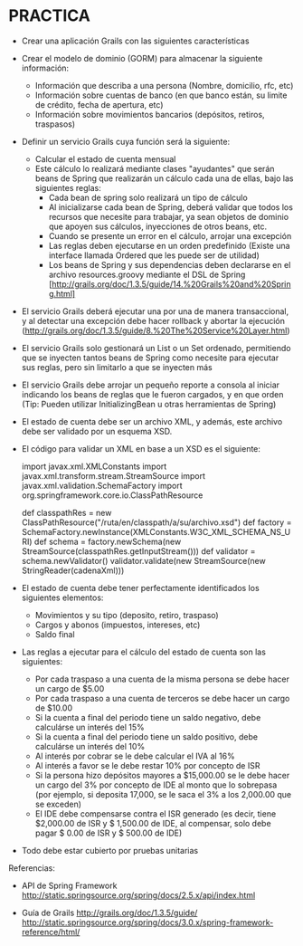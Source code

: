 PRACTICA
========

- Crear una aplicación Grails con las siguientes características

- Crear el modelo de dominio (GORM)  para almacenar la siguiente información:

  - Información que describa a una persona (Nombre, domicilio, rfc, etc)
  - Información sobre cuentas de banco (en que banco están, su limite de crédito, fecha de apertura, etc)
  - Información sobre movimientos bancarios (depósitos, retiros, traspasos)

- Definir un servicio Grails cuya función será la siguiente:

  - Calcular el estado de cuenta mensual
  - Este cálculo lo realizará mediante clases "ayudantes" que serán beans de Spring que realizarán un cálculo cada una de ellas, bajo las siguientes reglas:
    - Cada bean de spring solo realizará un tipo de cálculo
    - Al inicializarse cada bean de Spring, deberá validar que todos los recursos que necesite para trabajar, ya sean objetos de dominio que apoyen sus cálculos, inyecciones de otros beans, etc.
    - Cuando se presente un error en el cálculo, arrojar una excepción 
    - Las reglas deben ejecutarse en un orden predefinido (Existe una interface llamada Ordered que les puede ser de utilidad)
    - Los beans de Spring y sus dependencias deben declararse en el archivo resources.groovy mediante el DSL de Spring [http://grails.org/doc/1.3.5/guide/14.%20Grails%20and%20Spring.html]

- El servicio Grails deberá ejecutar una por una de manera transaccional, y al detectar una excepción debe hacer rollback y abortar la ejecución (http://grails.org/doc/1.3.5/guide/8.%20The%20Service%20Layer.html)
- El servicio Grails solo gestionará un List o un Set ordenado, permitiendo que se inyecten tantos beans de Spring como necesite para ejecutar sus reglas, pero sin limitarlo a que se inyecten más
- El servicio Grails debe arrojar un pequeño reporte a consola al iniciar indicando los beans de reglas que le fueron cargados, y en que orden (Tip: Pueden utilizar InitializingBean u otras herramientas de Spring)
- El estado de cuenta debe ser un archivo XML, y además, este archivo debe ser validado por un esquema XSD.
- El código para validar un XML en base a un XSD es el siguiente:

    import javax.xml.XMLConstants 
    import javax.xml.transform.stream.StreamSource 
    import javax.xml.validation.SchemaFactory 
    import org.springframework.core.io.ClassPathResource 

    def classpathRes = new ClassPathResource("/ruta/en/classpath/a/su/archivo.xsd")
        def factory = SchemaFactory.newInstance(XMLConstants.W3C_XML_SCHEMA_NS_URI)
        def schema = factory.newSchema(new StreamSource(classpathRes.getInputStream()))
    def validator = schema.newValidator()
    validator.validate(new StreamSource(new StringReader(cadenaXml)))
- El estado de cuenta debe tener perfectamente identificados los siguientes elementos:
  - Movimientos y su tipo (deposito, retiro, traspaso)
  - Cargos y abonos (impuestos, intereses, etc)
  - Saldo final



- Las reglas a ejecutar para el cálculo del estado de cuenta son las siguientes:
  - Por cada traspaso a una cuenta de la misma persona se debe hacer un cargo de $5.00
  - Por cada traspaso a una cuenta de terceros se debe hacer un cargo de $10.00
  - Si la cuenta a final del periodo tiene un saldo negativo, debe calculárse un interés del 15%
  - Si la cuenta a final del periodo tiene un saldo positivo, debe calculárse un interés del 10%
  - Al interés por cobrar se le debe calcular el IVA al 16%
  - Al interés a favor se le debe restar 10% por concepto de ISR
  - Si la persona hizo depósitos mayores a $15,000.00 se le debe hacer un cargo del 3% por concepto de IDE al monto que lo sobrepasa (por ejemplo, si deposita 17,000, se le saca el 3% a los 2,000.00 que se exceden)
  - El IDE debe compensarse contra el ISR generado (es decir, tiene $2,000.00 de ISR y $ 1,500.00 de IDE, al compensar, solo debe pagar $ 0.00 de ISR y $ 500.00 de IDE)


- Todo debe estar cubierto por pruebas unitarias

Referencias:

- API de Spring Framework
http://static.springsource.org/spring/docs/2.5.x/api/index.html

- Guía de Grails
http://grails.org/doc/1.3.5/guide/
http://static.springsource.org/spring/docs/3.0.x/spring-framework-reference/html/

